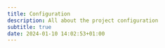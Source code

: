 ```yaml
---
title: Configuration
description: All about the project configuration
subtitle: true
date: 2024-01-10 14:02:53+01:00
---
```

